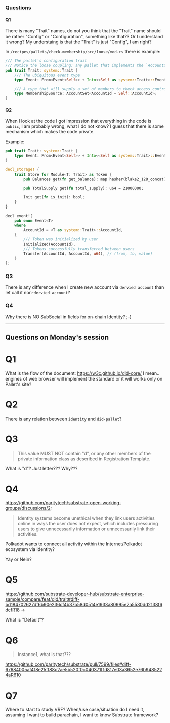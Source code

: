 ### Questions

#### Q1

There is many "Trait" names, do not you think that the "Trait" name should be rather "Config" or "Configuration", something like that?? Or I understand it wrong? My understaing is that the "Trait" is just "Config", I am right?

In `/recipes/pallets/check-membership/src/loose/mod.rs` there is example:

```rust
/// The pallet's configuration trait
/// Notice the loose coupling: any pallet that implements the `AccountSet` behavior works here.
pub trait Trait: system::Trait {
	/// The ubiquitous event type
	type Event: From<Event<Self>> + Into<<Self as system::Trait>::Event>;

	/// A type that will supply a set of members to check access control against
	type MembershipSource: AccountSet<AccountId = Self::AccountId>;
}
```

#### Q2

When I look at the code I got impression that everything in the code is `public`, I am probably wrong, what I do not know? I guess that there is some mechanism which makes the code private.

Example:

```rust
pub trait Trait: system::Trait {
	type Event: From<Event<Self>> + Into<<Self as system::Trait>::Event>;
}

decl_storage! {
	trait Store for Module<T: Trait> as Token {
		pub Balances get(fn get_balance): map hasher(blake2_128_concat) T::AccountId => u64;

		pub TotalSupply get(fn total_supply): u64 = 21000000;

		Init get(fn is_init): bool;
	}
}

decl_event!(
	pub enum Event<T>
	where
		AccountId = <T as system::Trait>::AccountId,
	{
		/// Token was initialized by user
		Initialized(AccountId),
		/// Tokens successfully transferred between users
		Transfer(AccountId, AccountId, u64), // (from, to, value)
	}
);
```

### Q3

There is any difference when I create new account via `dervied account` than let call it non-`dervied account`?

### Q4

Why there is NO SubSocial in fields for on-chain Identity? ;-)

---

## Questions on Monday's session

# Q1

What is the flow of the document: https://w3c.github.io/did-core/ I mean.. engines of web browser will implement the standard or it will works only on Pallet's site?

# Q2

There is any relation between `identity` and `did-pallet`?

# Q3

> This value MUST NOT contain "d", or any other members of the private information class as described in Registration Template. 

What is "d"? Just letter??? Why???

# Q4

https://github.com/paritytech/substrate-open-working-groups/discussions/2:

> Identity systems become unethical when they link users activities online in ways the user does not expect, which includes pressuring users to give unnecessarily information or unnecessarily link their activities.

Polkadot wants to connect all activity within the Internet/Polkadot ecosystem via Identity? 

Yay or Nein?

# Q5

https://github.com/substrate-developer-hub/substrate-enterprise-sample/compare/feat/did/trait#diff-bd184702627df6b90e236cf4b37b58d0514e1933a80995e2a5530dd2138f6dcfR18 ->

What is "Default"?

# Q6

> Instance1, what is that???

https://github.com/paritytech/substrate/pull/7599/files#diff-67684005af418e25ff88c2ae5b520f0c040371f1d817e03a3652e76b9485224aR610


# Q7

Where to start to study VRF? When/use case/situation do I need it, assuming I want to build parachain, I want to know Substrate framework?
